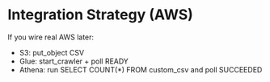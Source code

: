 # Integration Strategy (AWS)
If you wire real AWS later:
- S3: put_object CSV
- Glue: start_crawler + poll READY
- Athena: run SELECT COUNT(*) FROM custom_csv and poll SUCCEEDED
